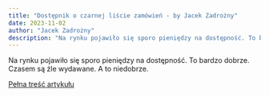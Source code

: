 ```yaml
---
title: "Dostępnik o czarnej liście zamówień - by Jacek Zadrożny"
date: 2023-11-02
author: "Jacek Zadrożny"
description: "Na rynku pojawiło się sporo pieniędzy na dostępność. To bardzo dobrze. Czasem są źle wydawane. A to niedobrze."
---
```


Na rynku pojawiło się sporo pieniędzy na dostępność. To bardzo dobrze. Czasem są źle wydawane. A to niedobrze.

[Pełna treść artykułu](https://dostepnik.substack.com/p/dostepnik-o-czarnej-liscie-zamowien)
